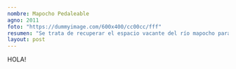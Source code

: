 ```yaml
---
nombre: Mapocho Pedaleable
agno: 2011
foto: "https://dummyimage.com/600x400/cc00cc/fff"
resumen: "Se trata de recuperar el espacio vacante del río mapocho para transformarlo en un parque urbano"
layout: post
---
```


HOLA!